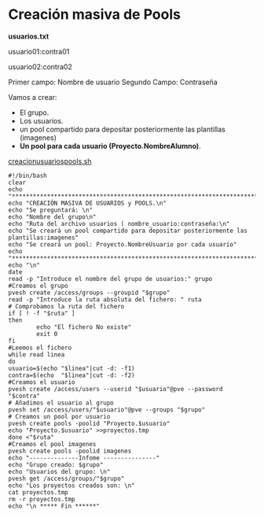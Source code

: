 # Creación masiva de Pools

**usuarios.txt**

usuario01:contra01

usuario02:contra02

Primer campo: Nombre de usuario Segundo Campo: Contraseña

Vamos a crear:

- El grupo.  
- Los usuarios.
- un pool compartido para depositar posteriormente las plantillas (imagenes)
- **Un pool para cada usuario (Proyecto.NombreAlumno)**.

[creacionusuariospools.sh](creacionusuariospools.sh)

```
#!/bin/bash
clear
echo "*********************************************************************************"
echo "CREACIÓN MASIVA DE USUARIOS y POOLS.\n"
echo "Se preguntará: \n"
echo "Nombre del grupo\n"
echo "Ruta del archivo usuarios ( nombre_usuario:contraseña:\n"
echo "Se creará un pool compartido para depositar posteriormente las plantillas:imagenes"
echo "Se creará un pool: Proyecto.NombreUsuario por cada usuario"
echo "*********************************************************************************"
echo "\n"
date
read -p "Introduce el nombre del grupo de usuarios:" grupo
#Creamos el grupo
pvesh create /access/groups --groupid "$grupo"
read -p "Introduce la ruta absoluta del fichero: " ruta
# Comprobamos la ruta del fichero
if [ ! -f "$ruta" ]
then
        echo "El fichero No existe"
        exit 0
fi 
#Leemos el fichero
while read linea
do
usuario=$(echo "$linea"|cut -d: -f1)
contra=$(echo  "$linea"|cut -d: -f2)
#Creamos el usuario
pvesh create /access/users --userid "$usuario"@pve --password "$contra"
# Añadimos el usuario al grupo
pvesh set /access/users/"$usuario"@pve --groups "$grupo"
# Creamos un pool por usuario
pvesh create pools -poolid "Proyecto.$usuario"
echo "Proyecto.$usuario" >>proyectos.tmp
done <"$ruta"
#Creamos el pool imagenes
pvesh create pools -poolid imagenes
echo "--------------Infome ---------------"
echo "Grupo creado: $grupo"
echo "Usuarios del grupo: \n"
pvesh get /access/groups/"$grupo"
echo "Los proyectos creados son: \n"
cat proyectos.tmp
rm -r proyectos.tmp
echo "\n ***** Fin ******"
```


